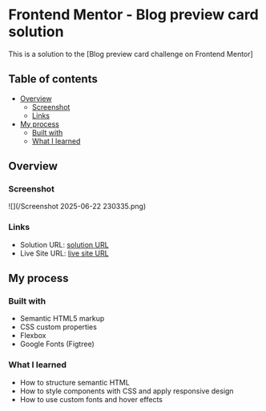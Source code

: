 # Frontend Mentor - Blog preview card solution

This is a solution to the [Blog preview card challenge on Frontend Mentor]

## Table of contents

- [Overview](#overview)
  - [Screenshot](#screenshot)
  - [Links](#links)
- [My process](#my-process)
  - [Built with](#built-with)
  - [What I learned](#what-i-learned)

## Overview

### Screenshot

![](/Screenshot 2025-06-22 230335.png)


### Links

- Solution URL: [solution URL](https://github.com/AnKit1840/blog_preview_card/blob/main/index.html)
- Live Site URL: [live site URL](https://ankit1840.github.io/blog_preview_card/)

## My process

### Built with

- Semantic HTML5 markup
- CSS custom properties
- Flexbox
- Google Fonts (Figtree)

### What I learned
- How to structure semantic HTML
- How to style components with CSS and apply responsive design
- How to use custom fonts and hover effects

